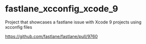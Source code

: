 # fastlane_xcconfig_xcode_9
Project that showcases a fastlane issue with Xcode 9 projects using xcconfig files

https://github.com/fastlane/fastlane/pull/9760
